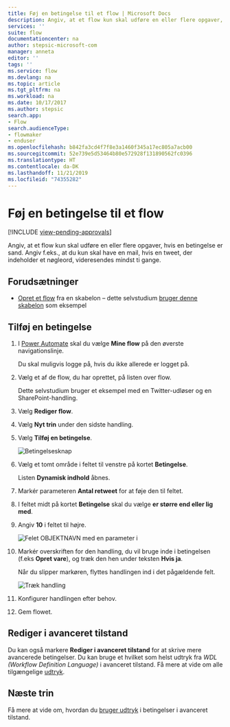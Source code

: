 ```yaml
---
title: Føj en betingelse til et flow | Microsoft Docs
description: Angiv, at et flow kun skal udføre en eller flere opgaver, hvis en betingelse er sand.
services: ''
suite: flow
documentationcenter: na
author: stepsic-microsoft-com
manager: anneta
editor: ''
tags: ''
ms.service: flow
ms.devlang: na
ms.topic: article
ms.tgt_pltfrm: na
ms.workload: na
ms.date: 10/17/2017
ms.author: stepsic
search.app:
- Flow
search.audienceType:
- flowmaker
- enduser
ms.openlocfilehash: b842fa3cd4f7f8e3a1460f345a17ec805a7acb00
ms.sourcegitcommit: 52e739e5d53464b80e572928f131890562fc0396
ms.translationtype: HT
ms.contentlocale: da-DK
ms.lasthandoff: 11/21/2019
ms.locfileid: "74355282"
---
```

# <a name="add-a-condition-to-a-flow"></a>Føj en betingelse til et flow
[!INCLUDE [view-pending-approvals](includes/cc-rebrand.md)]

Angiv, at et flow kun skal udføre en eller flere opgaver, hvis en betingelse er sand. Angiv f.eks., at du kun skal have en mail, hvis en tweet, der indeholder et nøgleord, videresendes mindst ti gange.

## <a name="prerequisites"></a>Forudsætninger

* [Opret et flow](get-started-logic-template.md) fra en skabelon – dette selvstudium [bruger denne skabelon](https://flow.microsoft.com/galleries/public/templates/e78571e5c70e4806a18eeacba5a897c8/) som eksempel

## <a name="add-a-condition"></a>Tilføj en betingelse

1. I [Power Automate](https://flow.microsoft.com) skal du vælge **Mine flow** på den øverste navigationslinje.

    Du skal muligvis logge på, hvis du ikke allerede er logget på.

1. Vælg et af de flow, du har oprettet, på listen over flow.

    Dette selvstudium bruger et eksempel med en Twitter-udløser og en SharePoint-handling.

1. Vælg **Rediger flow**.

1. Vælg **Nyt trin** under den sidste handling.

1. Vælg **Tilføj en betingelse**.

    ![Betingelsesknap](./media/add-condition/add-condition.png)

1. Vælg et tomt område i feltet til venstre på kortet **Betingelse**.

    Listen **Dynamisk indhold** åbnes.

1. Markér parameteren **Antal retweet** for at føje den til feltet.

1. I feltet midt på kortet **Betingelse** skal du vælge **er større end eller lig med**.

1. Angiv **10** i feltet til højre.

    ![Felet OBJEKTNAVN med en parameter i](./media/add-condition/specify-condition.png)

1. Markér overskriften for den handling, du vil bruge inde i betingelsen (f.eks **Opret vare**), og træk den hen under teksten **Hvis ja**.

    Når du slipper markøren, flyttes handlingen ind i det pågældende felt.

    ![Træk handling](./media/add-condition/drag-action.png)

1. Konfigurer handlingen efter behov.

1. Gem flowet.

## <a name="edit-in-advanced-mode"></a>Rediger i avanceret tilstand

Du kan også markere **Rediger i avanceret tilstand** for at skrive mere avancerede betingelser. Du kan bruge et hvilket som helst udtryk fra *WDL (Workflow Definition Language)* i avanceret tilstand. Få mere at vide om alle tilgængelige [udtryk](https://msdn.microsoft.com/library/azure/mt643789.aspx).

## <a name="next-steps"></a>Næste trin

Få mere at vide om, hvordan du [bruger udtryk](use-expressions-in-conditions.md) i betingelser i avanceret tilstand.
